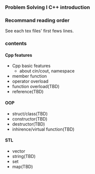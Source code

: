 ### Problem Solving I C++ introduction
### Recommand reading order
See each tex files' first fews lines.
### contents
#### Cpp features
- Cpp basic features
    + about cin/cout, namespace
- member function
- operator overload
- function overload(TBD)
- reference(TBD)
#### OOP
- struct/class(TBD)
- constructor(TBD)
- destructor(TBD)
- inhirence/virtual function(TBD)
#### STL
- vector
- string(TBD)
- set
- map(TBD)

